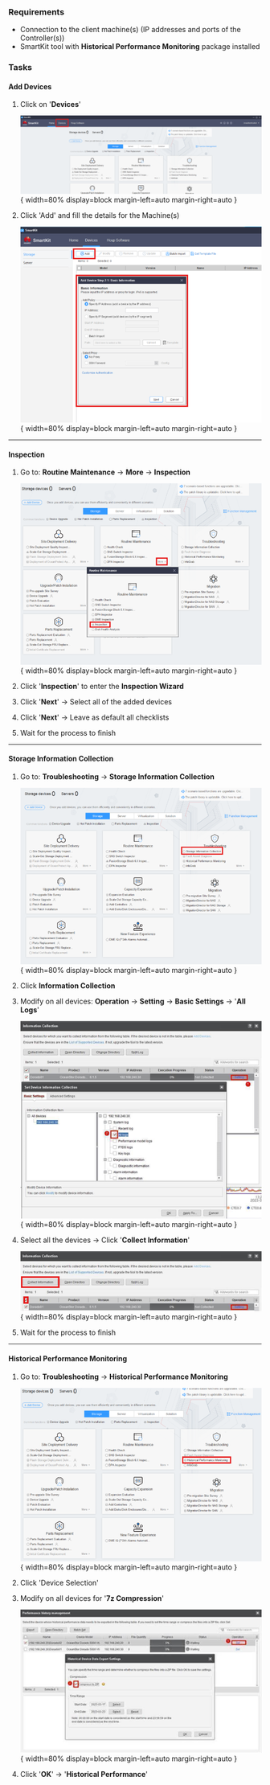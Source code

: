 
### **Requirements**

- Connection to the client machine(s) (IP addresses and ports of the Controller(s))
- SmartKit tool with **Historical Performance Monitoring** package installed

### **Tasks**

#### Add Devices

1. Click on '**Devices**'

   ![HealthCheck001](../../Images/HealthCheck001.png){ width=80% display=block margin-left=auto margin-right=auto }
2. Click 'Add' and fill the details for the Machine(s)

   ![HealthCheck002](../../Images/HealthCheck002.png){ width=80% display=block margin-left=auto margin-right=auto }

---

#### Inspection

1. Go to: **Routine Maintenance** → **More** → **Inspection**

   ![HealthCheck003](../../Images/HealthCheck003.png){ width=80% display=block margin-left=auto margin-right=auto }
2. Click '**Inspection**' to enter the **Inspection Wizard**
3. Click '**Next**' → Select all of the added devices
4. Click '**Next**' → Leave as default all checklists
5. Wait for the process to finish

---

#### Storage Information Collection

1. Go to: **Troubleshooting** → **Storage Information Collection**

   ![HealthCheck005](../../Images/HealthCheck005.png){ width=80% display=block margin-left=auto margin-right=auto }
2. Click **Information Collection**
3. Modify on all devices: **Operation** → **Setting** → **Basic Settings** → '**All Logs**'

   ![HealthCheck006](../../Images/HealthCheck006.png){ width=80% display=block margin-left=auto margin-right=auto }
4. Select all the devices → Click '**Collect Information**'

   ![HealthCheck007](../../Images/HealthCheck007.png){ width=80% display=block margin-left=auto margin-right=auto }
5. Wait for the process to finish

---

#### Historical Performance Monitoring

1. Go to: **Troubleshooting** → **Historical Performance Monitoring**

   ![HealthCheck008](../../Images/HealthCheck008.png){ width=80% display=block margin-left=auto margin-right=auto }
2. Click 'Device Selection'
3. Modify on all devices for '**7z Compression**'

   ![HealthCheck009](../../Images/HealthCheck009.png){ width=80% display=block margin-left=auto margin-right=auto }
4. Click '**OK**' → '**Historical Performance**'
